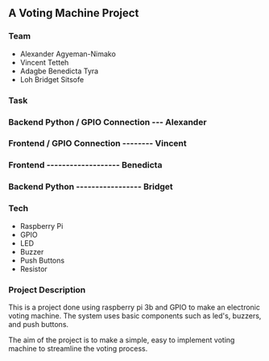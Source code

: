 ## A Voting Machine Project

### Team                                       

* Alexander Agyeman-Nimako            
* Vincent Tetteh                      
* Adagbe Benedicta Tyra               
* Loh Bridget Sitsofe                  
### Task
### Backend Python / GPIO Connection  --- Alexander
### Frontend / GPIO Connection   -------- Vincent
### Frontend  -------------------         Benedicta
### Backend Python     -----------------  Bridget
### Tech
* Raspberry Pi
* GPIO
* LED
* Buzzer
* Push Buttons
* Resistor

### Project Description
This is a project done using raspberry pi 3b and GPIO to make an electronic voting machine.
The system uses basic components such as led's, buzzers, and push buttons.

The aim of the project is to make a simple, easy to implement voting machine to 
streamline the voting process.


